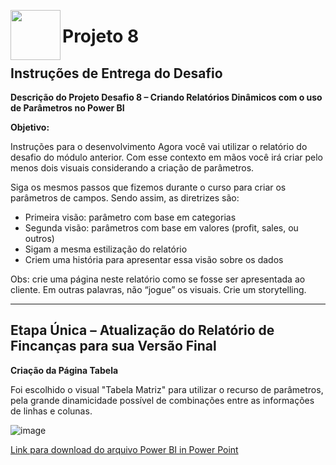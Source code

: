 <picture> <img align="left" src="https://hermes.digitalinnovation.one/tracks/b9b2973e-b2be-4bf0-b6b2-57a6c8354a95.png" width = 80px></picture> 
# Projeto 8

## Instruções de Entrega do Desafio

**Descrição do Projeto Desafio 8 – Criando Relatórios Dinâmicos com o uso de Parâmetros no Power BI**

**Objetivo:**

Instruções para o desenvolvimento
Agora você vai utilizar o relatório do desafio do módulo anterior. Com esse contexto em mãos você irá criar pelo menos dois visuais considerando a criação de parâmetros.

Siga os mesmos passos que fizemos durante o curso para criar os parâmetros de campos. Sendo assim, as diretrizes são:

 - Primeira visão: parâmetro com base em categorias
 - Segunda visão: parâmetros com base em valores (profit, sales, ou outros)
 - Sigam a mesma estilização do relatório
 - Criem uma história para apresentar essa visão sobre os dados
 

Obs: crie uma página neste relatório como se fosse ser apresentada ao cliente. Em outras palavras, não “jogue” os visuais. Crie um storytelling.
______________________________________________________________________________________________________________________________________________

## Etapa Única – Atualização do Relatório de Fincanças para sua Versão Final

**Criação da Página Tabela**

Foi escolhido o visual "Tabela Matriz" para utilizar o recurso de parâmetros, pela grande dinamicidade possível de combinações entre as informações de linhas e colunas.

![image](https://user-images.githubusercontent.com/116984176/216219203-909db865-9278-4b01-9934-c44012a6cf99.png)

[Link para download do arquivo Power BI in Power Point](https://github.com/IsraelEvangelista/Power-Bi-Analyst/blob/main/Projeto%207%20Modulo%205/Projeto%20DIO%20_%20Projeto%20Data%20Analytics.pptx)

